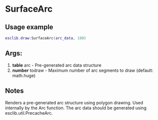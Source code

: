 # SurfaceArc

## Usage example
```lua
esclib.draw:SurfaceArc(arc_data, 180)
```

## Args:
1. **table** arc - Pre-generated arc data structure
2. **number** todraw - Maximum number of arc segments to draw (default: math.huge)

## Notes
Renders a pre-generated arc structure using polygon drawing. Used internally by the Arc function. The arc data should be generated using esclib.util.PrecacheArc.
